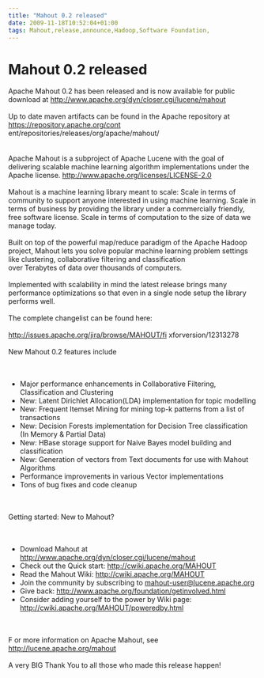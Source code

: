 ```yaml
---
title: "Mahout 0.2 released"
date: 2009-11-18T10:52:04+01:00
tags: Mahout,release,announce,Hadoop,Software Foundation,
---
```


# Mahout 0.2 released


Apache Mahout 0.2 has been released and is now available for public download at <a 
href="http://www.apache.org/dyn/closer.cgi/lucene/mahout">http://www.apache.org/dyn/closer.cgi/lucene/mahout</a><br><br>
Up to date maven artifacts can be found in the Apache repository at<br><a 
href="https://repository.apache.org/content/repositories/releases/org/apache/mahout/">https://repository.apache.org/cont
ent/repositories/releases/org/apache/mahout/</a><br><br><br>Apache Mahout is a subproject of Apache Lucene with the 
goal of delivering scalable machine learning algorithm implementations under the Apache license. 
http://www.apache.org/licenses/LICENSE-2.0<br><br>Mahout is a machine learning library meant to scale: Scale in terms 
of community to support anyone interested in using machine learning. Scale in terms of business by providing the 
library under a commercially friendly, free software license. Scale in terms of computation to the size of data we 
manage today.<br><br>Built on top of the powerful map/reduce paradigm of the Apache Hadoop project, Mahout lets you 
solve popular machine learning problem settings like clustering, collaborative filtering and classification<br>over 
Terabytes of data over thousands of computers.<br><br>Implemented with scalability in mind the latest release brings 
many performance optimizations so that even in a single node setup the library performs well.<br><br>The complete 
changelist can be found here:<br><br><a 
href="http://issues.apache.org/jira/browse/MAHOUT/fixforversion/12313278">http://issues.apache.org/jira/browse/MAHOUT/fi
xforversion/12313278</a><br><br>New Mahout 0.2 features include<br><br><ul><br><li>Major performance enhancements in 
Collaborative Filtering, Classification and Clustering<br><li>New: Latent Dirichlet Allocation(LDA) implementation for 
topic modelling<br><li>New: Frequent Itemset Mining for mining top-k patterns from a list of transactions<br><li>New: 
Decision Forests implementation for Decision Tree classification (In Memory & Partial Data)<br><li>New: HBase storage 
support for Naive Bayes model building and classification<br><li>New: Generation of vectors from Text documents for use 
with Mahout Algorithms<br><li>Performance improvements in various Vector implementations<br><li>Tons of bug fixes and 
code cleanup<br></ul><br><br>Getting started: New to Mahout?<br><br><ul><br><li> Download Mahout at <a 
href="http://www.apache.org/dyn/closer.cgi/lucene/mahout">http://www.apache.org/dyn/closer.cgi/lucene/mahout</a><br><li>
 Check out the Quick start: <a 
href="http://cwiki.apache.org/MAHOUT/quickstart.html">http://cwiki.apache.org/MAHOUT</a><br><li> Read the Mahout Wiki: 
<a href="http://cwiki.apache.org/MAHOUT">http://cwiki.apache.org/MAHOUT</a><br><li> Join the community by subscribing 
to mahout-user@lucene.apache.org<br><li> Give back: <a 
href="http://www.apache.org/foundation/getinvolved.html">http://www.apache.org/foundation/getinvolved.html</a><br><li> 
Consider adding yourself to the power by Wiki page: <a 
href="http://cwiki.apache.org/MAHOUT/poweredby.html">http://cwiki.apache.org/MAHOUT/poweredby.html</a><br></ul><br><br>F
or more information on Apache Mahout, see <a 
href="http://lucene.apache.org/mahout">http://lucene.apache.org/mahout</a><br><br>A very BIG Thank You to all those who 
made this release happen!<br><br>
